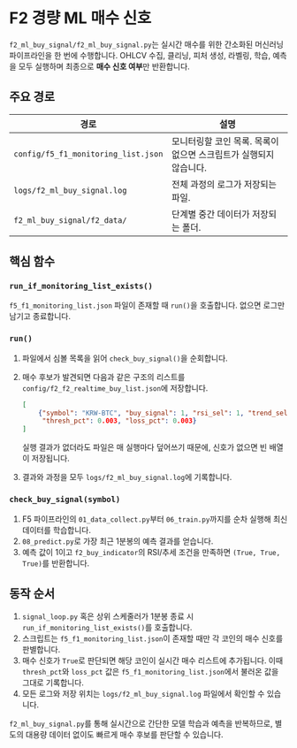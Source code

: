 # F2 경량 ML 매수 신호

`f2_ml_buy_signal/f2_ml_buy_signal.py`는 실시간 매수를 위한 간소화된 머신러닝 파이프라인을 한 번에 수행합니다.
OHLCV 수집, 클리닝, 피처 생성, 라벨링, 학습, 예측을 모두 실행하며 최종으로 **매수 신호 여부**만 반환합니다.

## 주요 경로

| 경로 | 설명 |
| --- | --- |
| `config/f5_f1_monitoring_list.json` | 모니터링할 코인 목록. 목록이 없으면 스크립트가 실행되지 않습니다. |
| `logs/f2_ml_buy_signal.log` | 전체 과정의 로그가 저장되는 파일. |
| `f2_ml_buy_signal/f2_data/` | 단계별 중간 데이터가 저장되는 폴더. |

## 핵심 함수

### `run_if_monitoring_list_exists()`
`f5_f1_monitoring_list.json` 파일이 존재할 때 `run()`을 호출합니다. 없으면 로그만 남기고 종료합니다.

### `run()`
1. 파일에서 심볼 목록을 읽어 `check_buy_signal()`을 순회합니다.
2. 매수 후보가 발견되면 다음과 같은 구조의 리스트를 `config/f2_f2_realtime_buy_list.json`에 저장합니다.

   ```json
   [
       {"symbol": "KRW-BTC", "buy_signal": 1, "rsi_sel": 1, "trend_sel": 1,
        "thresh_pct": 0.003, "loss_pct": 0.003}
   ]
   ```

   실행 결과가 없더라도 파일은 매 실행마다 덮어쓰기 때문에,
   신호가 없으면 빈 배열이 저장됩니다.
3. 결과와 과정을 모두 `logs/f2_ml_buy_signal.log`에 기록합니다.

### `check_buy_signal(symbol)`
1. F5 파이프라인의 `01_data_collect.py`부터 `06_train.py`까지를 순차 실행해 최신 데이터를 학습합니다.
2. `08_predict.py`로 가장 최근 1분봉의 예측 결과를 얻습니다.
3. 예측 값이 1이고 `f2_buy_indicator`의 RSI/추세 조건을 만족하면 `(True, True, True)`를 반환합니다.

## 동작 순서

1. `signal_loop.py` 혹은 상위 스케줄러가 1분봉 종료 시 `run_if_monitoring_list_exists()`를 호출합니다.
2. 스크립트는 `f5_f1_monitoring_list.json`이 존재할 때만 각 코인의 매수 신호를 판별합니다.
3. 매수 신호가 `True`로 판단되면 해당 코인이 실시간 매수 리스트에 추가됩니다. 이때 `thresh_pct`와 `loss_pct` 값은
   `f5_f1_monitoring_list.json`에서 불러온 값을 그대로 기록합니다.
4. 모든 로그와 저장 위치는 `logs/f2_ml_buy_signal.log` 파일에서 확인할 수 있습니다.

`f2_ml_buy_signal.py`를 통해 실시간으로 간단한 모델 학습과 예측을 반복하므로, 별도의 대용량 데이터 없이도 빠르게 매수 후보를 판단할 수 있습니다.
